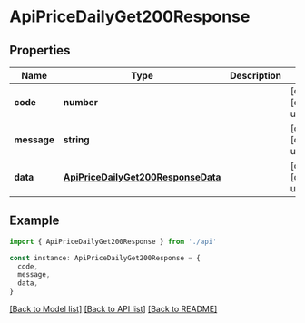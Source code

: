 # ApiPriceDailyGet200Response

## Properties

| Name        | Type                                                                      | Description | Notes                             |
| ----------- | ------------------------------------------------------------------------- | ----------- | --------------------------------- |
| **code**    | **number**                                                                |             | [optional] [default to undefined] |
| **message** | **string**                                                                |             | [optional] [default to undefined] |
| **data**    | [**ApiPriceDailyGet200ResponseData**](ApiPriceDailyGet200ResponseData.md) |             | [optional] [default to undefined] |

## Example

```typescript
import { ApiPriceDailyGet200Response } from './api'

const instance: ApiPriceDailyGet200Response = {
  code,
  message,
  data,
}
```

[[Back to Model list]](../README.md#documentation-for-models) [[Back to API list]](../README.md#documentation-for-api-endpoints) [[Back to README]](../README.md)
